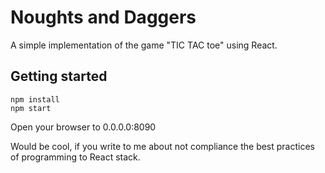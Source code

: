 # Noughts and Daggers

A simple implementation of the game "TIC TAC toe" using React.

## Getting started

```
npm install
npm start

```

Open your browser to 0.0.0.0:8090

Would be cool, if you write to me about not compliance the best practices of programming to React stack.
